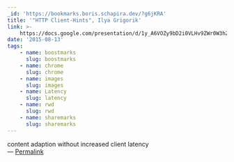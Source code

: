 ```yaml
---
_id: 'https://bookmarks.boris.schapira.dev/?g6jKRA'
title: '"HTTP Client-Hints", Ilya Grigorik'
link: >-
    https://docs.google.com/presentation/d/1y_A6VOZy9bD2i0VLHv9ZWr0W3hZJvlTNCDA0itjI0yM/edit#slide=id.p19
date: '2015-08-13'
tags:
    - name: boostmarks
      slug: boostmarks
    - name: chrome
      slug: chrome
    - name: images
      slug: images
    - name: Latency
      slug: latency
    - name: rwd
      slug: rwd
    - name: sharemarks
      slug: sharemarks
---
```


content adaption without increased client latency <br>&#8212;
<a href="https://bookmarks.boris.schapira.dev/?g6jKRA" title="Permalink">Permalink</a>
